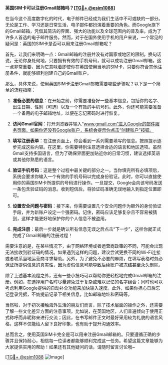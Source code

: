 **英国SIM卡可以注册Gmail邮箱吗？[[TG💪+ @esim1088](https://t.me/s/esim1088)]**

在当今这个高度数字化的时代，电子邮件已经成为我们生活中不可或缺的一部分。无论是工作、学习还是日常生活，电子邮件都扮演着重要的角色。而Google旗下的Gmail邮箱，凭借其简洁的界面、强大的功能以及全球范围内的普及率，成为了许多人首选的电子邮件服务。然而，对于在国外使用手机的用户来说，一个常见的疑问是：英国的SIM卡是否可以用来注册Gmail邮箱呢？

首先，让我们来明确一点：Gmail邮箱的注册并没有对国家或地区的限制。换句话说，无论你身处何地，只要拥有有效的手机号码，就可以成功注册Gmail邮箱。这一点非常重要，因为它意味着即使你在英国使用当地的SIM卡，只要你符合其他注册条件，就能够顺利创建自己的Gmail账户。

那么，具体来说，使用英国SIM卡注册Gmail邮箱需要哪些步骤呢？以下是一个简单的流程指南：

1. **准备必要的信息**：在开始之前，你需要准备好一些基本信息，包括你的名字、出生日期、性别（可选）以及一个有效的手机号码。此外，你还可能需要准备一个备用的电子邮箱地址，以便在忘记密码时进行恢复。

2. **访问Gmail官网**：打开浏览器并输入“www.gmail.com”进入Google的邮件服务页面。如果你还没有Google账户，系统会提示你点击“创建账户”按钮。

3. **填写注册表单**：在注册页面上，你会看到一系列需要填写的信息。按照提示逐步完成这些内容。在这里，你需要特别注意选择合适的语言和地区选项。虽然Gmail支持多国语言，但为了确保界面更加贴近你的日常习惯，建议选择英语或其他你熟悉的语言。

4. **验证手机号码**：这是整个过程中最关键的部分之一。当你填完所有必填项后，系统会要求你输入一个有效的手机号码以完成身份验证。此时，你可以直接使用你的英国SIM卡所提供的号码进行操作。一旦提交，Google会向该号码发送一条包含验证码的消息。收到短信后，将验证码准确无误地输入到指定位置即可。

5. **设置安全问题与密码**：接下来，你需要设置几个安全问题作为额外的身份验证手段，并为新账户设定一个强密码。记住，密码应该足够复杂且不容易被猜到，这样才能更好地保护你的个人信息不被盗用。

6. **完成注册**：最后一步就是确认所有信息无误之后点击“下一步”，这样你就正式完成了Gmail邮箱的注册过程！

需要注意的是，在某些情况下，由于网络环境或者运营商政策的不同，可能会出现无法接收到验证码的情况。如果遇到这样的问题，建议尝试更换不同的Wi-Fi连接或者联系当地运营商寻求帮助。另外，为了避免不必要的麻烦，在填写表格时务必保证所提供信息的真实性，因为虚假信息可能导致后续账户被冻结甚至永久删除。

除了上述基本流程之外，还有一些小技巧可以帮助你更轻松地完成Gmail邮箱的注册。例如，在选择用户名时尽量避免过于复杂或难以记忆的名字组合；同时也可以考虑利用Google提供的自动补全功能来加快输入速度。此外，如果你担心日后忘记登录凭据，不妨提前记录下相关信息，比如邮箱地址和密码等。

当然啦，对于初次接触海外生活的朋友们而言，除了技术层面的操作之外，还需要了解一些文化差异方面的注意事项。比如说，在英国地区，人们普遍倾向于使用正式称呼而非昵称来进行交流；因此，在书写邮件正文时最好采用较为礼貌的语言风格，这样不仅能给人留下良好印象，也有助于提升沟通效率。

总而言之，使用英国SIM卡完全是可以用来注册Gmail邮箱的。只要遵循正确的步骤并且保持耐心，相信每一位读者都能够顺利完成这一任务。希望这篇文章能够为大家提供实用的帮助！如果还有其他疑问的话，请随时留言讨论哦~

[[TG💪+ @esim1088](https://t.me/s/esim1088) ![Image](https://i.postimg.cc/4NQfJmqS/Snipaste-2025-05-13-00-14-12.png)]